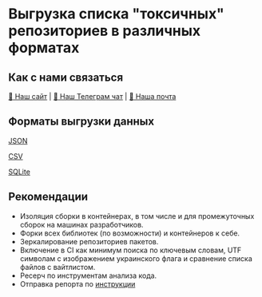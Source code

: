 # Выгрузка списка "токсичных" репозиториев в различных форматах

## Как с нами связаться

[:link: Наш сайт](https://toxic-repos.ru/) | [:speech_balloon: Наш Телеграм чат](https://t.me/toxic_repos) | [:email: Наша почта](info@toxic-repos.ru)

## Форматы выгрузки данных

[JSON](data/json/toxic-repos.json)

[CSV](data/csv/toxic-repos.csv)

[SQLite](data/sqlite/toxic-repos.sqlite3)

## Рекомендации

- Изоляция сборки в контейнерах, в том числе и для промежуточных сборок на машинах разработчиков.
- Форки всех библиотек (по возможности) и контейнеров к себе.
- Зеркалирование репозиториев пакетов.
- Включение в CI как минимум поиска по ключевым словам, UTF символам с изображением украинского флага и сравнение списка файлов с вайтлистом.
- Ресерч по инструментам анализа кода.
- Отправка репорта по [инструкции](HOW-TO-REPORT.md)
